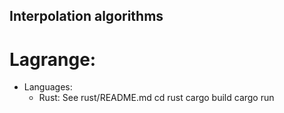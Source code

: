 ## Interpolation algorithms

# Lagrange:

- Languages:
  - Rust: See rust/README.md
        cd rust
        cargo build
        cargo run
